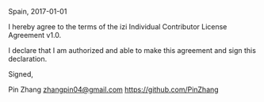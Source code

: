 Spain, 2017-01-01

I hereby agree to the terms of the izi Individual Contributor License
Agreement v1.0.

I declare that I am authorized and able to make this agreement and sign this
declaration.

Signed,

Pin Zhang <zhangpin04@gmail.com> https://github.com/PinZhang

